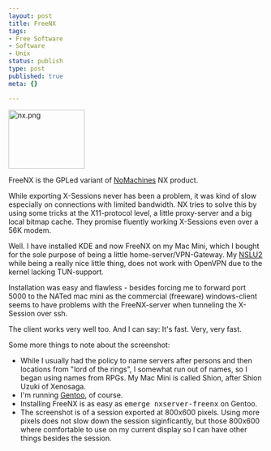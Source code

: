 ```yaml
---
layout: post
title: FreeNX
tags:
- Free Software
- Software
- Unix
status: publish
type: post
published: true
meta: {}

---
```

<div class="floatimgauto">
<a href="http://www.gnegg.ch/archives/nx.png"><img alt="nx.png" src="http://www.gnegg.ch/archives/nx-thumb.png" width="150" height="116" /></a>
</div>
<p>FreeNX is the GPLed variant of <a href="http://www.nomachine.com/">NoMachines</a> NX product.</p>
<p>While exporting X-Sessions never has been a problem, it was kind of slow especially on connections with limited bandwidth. NX tries to solve this by using some tricks at the X11-protocol level, a little proxy-server and a big local bitmap cache. They promise fluently working X-Sessions even over a 56K modem.</p>
<p>Well. I have installed KDE and now FreeNX on my Mac Mini, which I bought for the sole purpose of being a little home-server/VPN-Gateway. My <a href="http://www.gnegg.ch/archives/238-The-greatest-gadget-ever.html">NSLU2</a> while being a really nice little thing, does not work with OpenVPN due to the kernel lacking TUN-support.</p>
<p>Installation was easy and flawless - besides forcing me to forward port 5000 to the NATed mac mini as the commercial (freeware) windows-client seems to have problems with the FreeNX-server when tunneling the X-Session over ssh.</p>
<p>The client works very well too. And I can say: It's fast. Very, very fast.</p>
<p>Some more things to note about the screenshot:</p>
<ul>
 <li>While I usually had the policy to name servers after persons and then locations from "lord of the rings", I somewhat run out of names, so I began using names from RPGs. My Mac Mini is called Shion, after Shion Uzuki of Xenosaga. </li>
 <li>I'm running <a href="http://www.gentoo.org">Gentoo</a>, of course.</li>
 <li>Installing FreeNX is as easy as <tt>emerge nxserver-freenx</tt> on Gentoo.</li>
 <li>The screenshot is of a session exported at 800x600 pixels. Using more pixels does not slow down the session siginficantly, but those 800x600 where comfortable to use on my current display so I can have other things besides the session.</li>
</ul>
